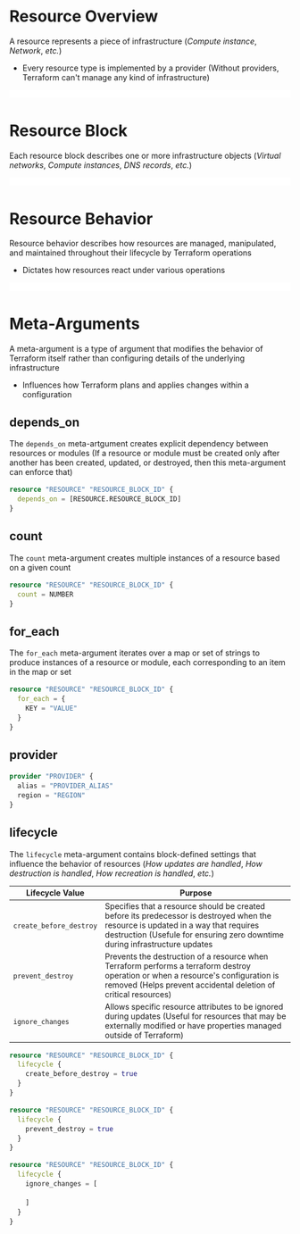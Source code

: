 # Resource Overview

A resource represents a piece of infrastructure (*Compute instance*, *Network*, *etc.*)

* Every resource type is implemented by a provider (Without providers, Terraform can't manage any kind of infrastructure)

![](https://github.com/JonmarCorpuz/LetsLearn/blob/main/Assets/Whitespace.png)

# Resource Block

Each resource block describes one or more infrastructure objects (*Virtual networks*, *Compute instances*, *DNS records*, *etc.*)

![](https://github.com/JonmarCorpuz/LetsLearn/blob/main/Assets/Whitespace.png)

# Resource Behavior

Resource behavior describes how resources are managed, manipulated, and maintained throughout their lifecycle by Terraform operations

* Dictates how resources react under various operations

![](https://github.com/JonmarCorpuz/LetsLearn/blob/main/Assets/Whitespace.png)

# Meta-Arguments

A meta-argument is a type of argument that modifies the behavior of Terraform itself rather than configuring details of the underlying infrastructure

* Influences how Terraform plans and applies changes within a configuration

## depends_on

The `depends_on` meta-artgument creates explicit dependency between resources or modules (If a resource or module must be created only after another has been created, updated, or destroyed, then this meta-argument can enforce that) 

```Terraform
resource "RESOURCE" "RESOURCE_BLOCK_ID" {
  depends_on = [RESOURCE.RESOURCE_BLOCK_ID]
}
```

## count 

The `count` meta-argument creates multiple instances of a resource based on a given count

```Terraform
resource "RESOURCE" "RESOURCE_BLOCK_ID" {
  count = NUMBER
}
```

## for_each 

The `for_each` meta-argument iterates over a map or set of strings to produce instances of a resource or module, each corresponding to an item in the map or set

```Terraform
resource "RESOURCE" "RESOURCE_BLOCK_ID" {
  for_each = {
    KEY = "VALUE"
  }
}
```

## provider

```Terraform
provider "PROVIDER" {
  alias = "PROVIDER_ALIAS"
  region = "REGION"
}
```

## lifecycle

The `lifecycle` meta-argument contains block-defined settings that influence the behavior of resources (*How updates are handled*, *How destruction is handled*, *How recreation is handled*, *etc.*)

| Lifecycle Value | Purpose |
| --- | --- |
| `create_before_destroy` | Specifies that a resource should be created before its predecessor is destroyed when the resource is updated in a way that requires destruction (Usefule for ensuring zero downtime during infrastructure updates |
| `prevent_destroy` | Prevents the destruction of a resource when Terraform performs a terraform destroy operation or when a resource's configuration is removed (Helps prevent accidental deletion of critical resources) |
| `ignore_changes` | Allows specific resource attributes to be ignored during updates (Useful for resources that may be externally modified or have properties managed outside of Terraform) |

```Terraform
resource "RESOURCE" "RESOURCE_BLOCK_ID" {
  lifecycle {
    create_before_destroy = true
  }
}
```
```Terraform
resource "RESOURCE" "RESOURCE_BLOCK_ID" {
  lifecycle {
    prevent_destroy = true
  }
}
```
```Terraform
resource "RESOURCE" "RESOURCE_BLOCK_ID" {
  lifecycle {
    ignore_changes = [

    ]
  }
}
```

